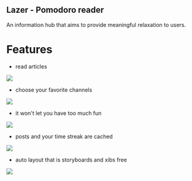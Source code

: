 Lazer - Pomodoro reader
---

An information hub that aims to provide meaningful relaxation to users.

# Features

- read articles

![](http://i.imgur.com/F4IORx7.gif)

- choose your favorite channels

![](http://i.imgur.com/YBTGtEc.gif)

- it won't let you have too much fun

![](http://i.imgur.com/rAdynF7.gif)

- posts and your time streak are cached

![](https://i.imgur.com/odthel4.gif)

- auto layout that is storyboards and xibs free

![](http://i.imgur.com/D5fL7cy.gif)
